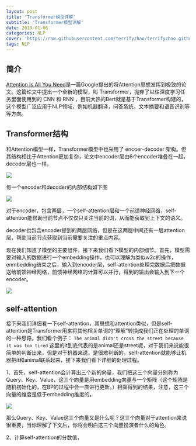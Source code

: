 ```yaml
---
layout: post
title: 'Transformer模型详解'
subtitle: 'Transformer模型详解'
date: 2019-01-06
categories: NLP
cover: 'https://raw.githubusercontent.com/terrifyzhao/terrifyzhao.github.io/master/assets/img/2018-11-29-%E4%BD%BF%E7%94%A8BERT%E5%81%9A%E4%B8%AD%E6%96%87%E6%96%87%E6%9C%AC%E7%9B%B8%E4%BC%BC%E5%BA%A6%E8%AE%A1%E7%AE%97/cover.jpeg'
tags: NLP
---
```


## 简介

[Attention Is All You Need](https://arxiv.org/pdf/1706.03762.pdf)是一篇Google提出的将Attention思想发挥到极致的论文。这篇论文中提出一个全新的模型，叫 Transformer，抛弃了以往深度学习任务里面使用到的 CNN 和 RNN ，目前大热的Bert就是基于Transformer构建的，这个模型广泛应用于NLP领域，例如机器翻译，问答系统，文本摘要和语音识别等等方向。

## Transformer结构

和Attention模型一样，Transformer模型中也采用了 encoer-decoder 架构。但其结构相比于Attention更加复杂，论文中encoder层由6个encoder堆叠在一起，decoder层也一样。

![](https://raw.githubusercontent.com/terrifyzhao/terrifyzhao.github.io/master/assets/img/2019-01-06-Transformer%E6%A8%A1%E5%9E%8B%E8%AF%A6%E8%A7%A3/pic1.png)

每一个encoder和decoder的内部结构如下图

![](https://raw.githubusercontent.com/terrifyzhao/terrifyzhao.github.io/master/assets/img/2019-01-06-Transformer%E6%A8%A1%E5%9E%8B%E8%AF%A6%E8%A7%A3/pic2.png)

对于encoder，包含两层，一个self-attention层和一个前馈神经网络，self-attention能帮助当前节点不仅仅只关注当前的词，从而能获取到上下文的语义。

decoder也包含encoder提到的两层网络，但是在这两层中间还有一层attention层，帮助当前节点获取到当前需要关注的重点内容。

现在我们知道了模型的主要组件，接下来我们看下模型的内部细节。首先，模型需要对输入的数据进行一个embedding操作，也可以理解为类似w2c的操作，enmbedding结束之后，输入到encoder层，self-attention处理完数据后把数据送给前馈神经网络，前馈神经网络的计算可以并行，得到的输出会输入到下一个encoder。

![](https://raw.githubusercontent.com/terrifyzhao/terrifyzhao.github.io/master/assets/img/2019-01-06-Transformer%E6%A8%A1%E5%9E%8B%E8%AF%A6%E8%A7%A3/pic3.png)

## self-attention
接下来我们详细看一下self-attention，其思想和attention类似，但是self-attention是Transformer用来将其他相关单词的“理解”转换成我们正在处理的单词的一种思路，我们看个例子：
```The animal didn't cross the street because it was too tired```
这里的it到底代表的是animal还是street呢，对于我们来说能很简单的判断出来，但是对于机器来说，是很难判断的，self-attention就能够让机器把it和animal联系起来，接下来我们看下详细的处理过程。

1、首先，self-attention会计算出三个新的向量，我们把这三个向量分别称为Query、Key、Value，这三个向量是用embedding向量与一个矩阵（这个矩阵是随机初始化的，在BP的过程中会一直进行更新。）相乘得到的结果，注意，这三个向量的维度是低于embedding维度的。

![](https://raw.githubusercontent.com/terrifyzhao/terrifyzhao.github.io/master/assets/img/2019-01-06-Transformer%E6%A8%A1%E5%9E%8B%E8%AF%A6%E8%A7%A3/pic4.png)

那么Query、Key、Value这三个向量又是什么呢？这三个向量对于attention来说很重要，当你理解了下文后，你将会明白这三个向量扮演者什么的角色。

2、计算self-attention的分数值，


